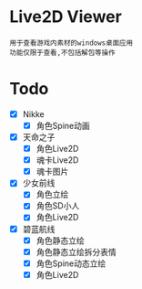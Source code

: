 # Live2D Viewer
```text
用于查看游戏内素材的windows桌面应用
功能仅限于查看,不包括解包等操作
```

# Todo
- [x] Nikke
    - [x] 角色Spine动画
- [x] 天命之子
    - [x] 角色Live2D
    - [x] 魂卡Live2D
    - [x] 魂卡图片
- [x] 少女前线
    - [x] 角色立绘
    - [x] 角色SD小人
    - [x] 角色Live2D
- [x] 碧蓝航线
    - [x] 角色静态立绘
    - [x] 角色静态立绘拆分表情
    - [x] 角色Spine动态立绘
    - [x] 角色Live2D
